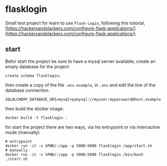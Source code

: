 # flasklogin

Small test project for learn to use `Flask-Login`, following this tutorial, [https://hackersandslackers.com/configure-flask-applications/](https://hackersandslackers.com/configure-flask-applications/).

## start

Befor start the project be sure to have a mysql server available, create an empty database for the project:

```
create schema flasklogin;
```

then create a copy of the file `.env.example`, in `.env` and edit the line of the database connection.

```
SQLALCHEMY_DATABASE_URI=mysql+pymysql://myuser:mypassword@host.example.com:1234/mydatabase
```

then build the docker image:

```
docker build -t flasklogin .
```

for start the project there are two ways, via his entrypoint or via interractive mode (manually)

```
# entrypoint
docker run -it -v $PWD/:/app -p 5000:5000 flasklogin /app/start.sh
# manually
docker run -it -v %PWD/:/app -p 5000:5000 flasklogin /bin/bash
./start.sh
```
